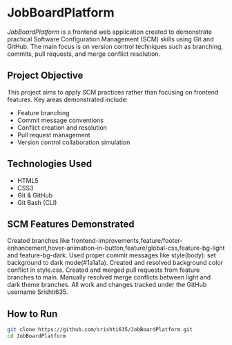 # JobBoardPlatform

*JobBoardPlatform* is a frontend web application created to demonstrate practical Software Configuration Management (SCM) skills using Git and GitHub. The main focus is on version control techniques such as branching, commits, pull requests, and merge conflict resolution.

## Project Objective

This project aims to apply SCM practices rather than focusing on frontend features. Key areas demonstrated include:
- Feature branching
- Commit message conventions
- Conflict creation and resolution
- Pull request management
- Version control collaboration simulation

##  Technologies Used

- HTML5 
- CSS3 
- Git & GitHub 
- Git Bash (CLI)

##  SCM Features Demonstrated

Created branches like frontend-improvements,feature/footer-enhancement,hover-animation-in-button,feature/global-css,feature-bg-light and feature-bg-dark. 
Used proper commit messages like style(body): set background to dark mode(#1a1a1a). 
Created and resolved background color conflict in style.css. 
Created and merged pull requests from feature branches to main. 
Manually resolved merge conflicts between light and dark theme branches. 
All work and changes tracked under the GitHub username Srishti635.

##  How to Run

```bash
git clone https://github.com/srishti635/JobBoardPlatform.git
cd JobBoardPlatform

